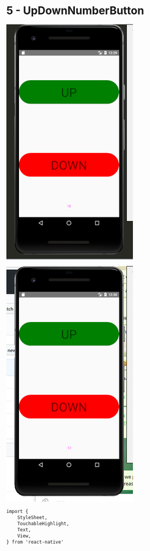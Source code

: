# 5 - UpDownNumberButton 

![screenshot1.png](screenshot1.png)

![screenshot2.png](screenshot2.png)

```
import {
	StyleSheet,
	TouchableHighlight,
	Text,
	View,
} from 'react-native'
```
